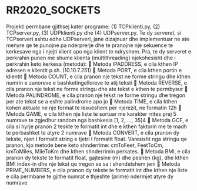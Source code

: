 # RR2020_SOCKETS

Projekti permbane gjithsej kater programe: (1) TCPklienti.py, (2) TCPserver.py, (3) UDPklienti.py dhe (4) UDPserver.py.
Te dy serveret, si TCPserveri ashtu edhe UDPserveri, jane dizajnuar dhe implementuar ne ate menyre qe te punojne pa nderprerje dhe te pranojne nje sekuence te kerkesave nga i njejti klient apo nga klient te ndryshem. Pra, te dy serveret e perkrahin punen me shume klienta (multithreading) njekohesisht dhe i perkrahin keto kerkesa (metoda):
 Metoda IPADDRESS, e cila kthen IP adresen e klientit p.sh. (10.10.7.251)
 Metoda PORT, e cila kthen portin e klientit
 Metoda COUNT, e cila pranon nje tekst ne forme stringu dhe kthen numrin e zanoreve e bashketingelloreve te atij teksti
 Metoda REVERSE, e cila pranon nje tekst ne forme stringu dhe ate tekst e kthen te permbysur
 Metoda PALINDROME, e cila pranon nje tekst ne forme stringu dhe tregon per ate tekst se a eshte palindrome apo jo
 Metoda TIME, e cila kthen kohen aktuale ne nje format te lexueshem per njerezit, ne formatin 12h
 Metoda GAME, e cila kthen nje liste te sortuar me karakter rrites prej 5 numrave te zgjedhur random nga bashkesia [1, 2, …, 35]4
 Metoda GCF, e cila si hyrje pranon 2 teskte te formatit int dhe e kthen faktorin me te madh te perbashket te atyre 2 numrave
 Metoda CONVERT, e cila pranon dy tekste, njeri I formatit string e tjetri I formatit float. Varesisht nga stringu qe pranon, kjo metode bene keto shnderrime: cmToFeet, FeetToCm, kmToMiles, MileToKm dhe kthen shnderrimin perkates.
 Metoda BMI, e cila pranon dy tekste te formatit float, gajtesine (m) dhe peshen (kg), dhe kthen BMI index-in dhe nje tekst qe tregon se sa i shendetshem jeni
 Metoda PRIME_NUMBERS, e cila pranon dy tekste te formatit int dhe kthen nje liste e cila permbane te gjithe numrat e thjeshte (prime) ndermjet atyre dy numrave

